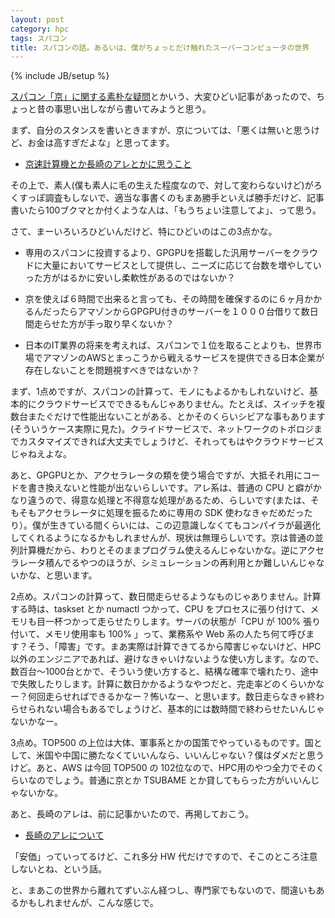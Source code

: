 ```yaml
---
layout: post
category: hpc
tags: スパコン
title: スパコンの話。あるいは、僕がちょっとだけ触れたスーパーコンピュータの世界
---
```

{% include JB/setup %}

[スパコン「京」に関する素朴な疑問](http://satoshi.blogs.com/life/2013/01/kei.html)とかいう、大変ひどい記事があったので、ちょっと昔の事思い出しながら書いてみようと思う。

まず、自分のスタンスを書いときますが、京については、「悪くは無いと思うけど、お金は高すぎだよな」と思ってます。

- [京速計算機とか長崎のアレとかに思うこと](http://d.hatena.ne.jp/tsucchi1022/20091128/1259416601)

その上で、素人(僕も素人に毛の生えた程度なので、対して変わらないけど)がろくすっぽ調査もしないで、適当な事書くのもまあ勝手といえば勝手だけど、記事書いたら100ブクマとか付くような人は、「もうちょい注意してよ」、って思う。

さて、まーいろいろひどいんだけど、特にひどいのはこの3点かな。

- 専用のスパコンに投資するより、GPGPUを搭載した汎用サーバーをクラウドに大量においてサービスとして提供し、ニーズに応じて台数を増やしていった方がはるかに安いし柔軟性があるのではないか？

- 京を使えば６時間で出来ると言っても、その時間を確保するのに６ヶ月かかるんだったらアマゾンからGPGPU付きのサーバーを１０００台借りて数日間走らせた方が手っ取り早くないか？

- 日本のIT業界の将来を考えれば、スパコンで１位を取ることよりも、世界市場でアマゾンのAWSとまっこうから戦えるサービスを提供できる日本企業が存在しないことを問題視すべきではないか？

まず、1点めですが、スパコンの計算って、モノにもよるかもしれないけど、基本的にクラウドサービスでできるもんじゃありません。たとえば、スイッチを複数台またぐだけで性能出ないことがある、とかそのくらいシビアな事もあります(そういうケース実際に見た)。クライドサービスで、ネットワークのトポロジまでカスタマイズできれば大丈夫でしょうけど、それってもはやクラウドサービスじゃねえよな。

あと、GPGPUとか、アクセラレータの類を使う場合ですが、大抵それ用にコードを書き換えないと性能が出ないらしいです。アレ系は、普通の CPU と癖がかなり違うので、得意な処理と不得意な処理があるため、らしいです(または、そもそもアクセラレータに処理を振るために専用の SDK 使わなきゃだめだったり）。僕が生きている間くらいには、この辺意識しなくてもコンパイラが最適化してくれるようになるかもしれませんが、現状は無理らしいです。京は普通の並列計算機だから、わりとそのままプログラム使えるんじゃないかな。逆にアクセラレータ積んでるやつのほうが、シミュレーションの再利用とか難しいんじゃないかな、と思います。

2点め。スパコンの計算って、数日間走らせるようなものじゃありません。計算する時は、taskset とか numactl つかって、CPU をプロセスに張り付けて、メモリも目一杯つかって走らせたりします。サーバの状態が「CPU が 100% 張り付いて、メモリ使用率も 100% 」って、業務系や Web 系の人たち何て呼びます？そう、「障害」です。まあ実際は計算できてるから障害じゃないけど、HPC 以外のエンジニアであれば、避けなきゃいけないような使い方します。なので、数百台〜1000台とかで、そういう使い方すると、結構な確率で壊れたり、途中で失敗したりします。計算に数日かかるようなやつだと、完走率どのくらいかなー？何回走らせればできるかなー？怖いなー、と思います。数日走らなきゃ終わらせられない場合もあるでしょうけど、基本的には数時間で終わらせたいんじゃないかなー。

3点め。TOP500 の上位は大体、軍事系とかの国策でやっているものです。国として、米国や中国に勝たなくていいんなら、いいんじゃない？僕はダメだと思うけど。あと、AWS は今回 TOP500 の 102位なので、HPC用のやつ全力でそのくらいなのでしょう。普通に京とか TSUBAME とか貸してもらった方がいいんじゃないかな。

あと、長崎のアレは、前に記事かいたので、再掲しておこう。

- [長崎のアレについて](http://d.hatena.ne.jp/tsucchi1022/20091127/1259335066)

「安価」っていってるけど、これ多分 HW 代だけですので、そこのところ注意しないとね、という話。

と、まあこの世界から離れてずいぶん経つし、専門家でもないので、間違いもあるかもしれませんが、こんな感じで。


